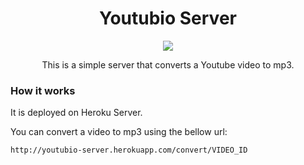 <h1 align="center">Youtubio Server</h1>

<p align="center">
<a href="https://github.com/thiagommedeiros/youtubio/blob/master/LICENSE" target="_blank">
<img src="https://img.shields.io/github/license/mashape/apistatus.svg">
</a>
</p>

<p align="center">
This is a simple server that converts a Youtube video to mp3.
</p>

### How it works
It is deployed on Heroku Server.

You can convert a video to mp3 using the bellow url:

`http://youtubio-server.herokuapp.com/convert/VIDEO_ID`
